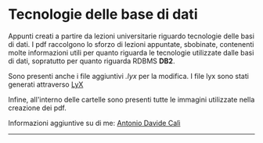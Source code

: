 # Tecnologie delle base di dati
Appunti creati a partire da lezioni universitarie riguardo tecnologie delle basi di dati.
I pdf raccolgono lo sforzo di lezioni appuntate, sbobinate, contenenti molte informazioni utili per quanto riguarda le tecnologie utilizzate dalle basi di dati, sopratutto per quanto riguarda RDBMS **DB2**.

Sono presenti anche i file aggiuntivi *.lyx* per la modifica.
I file lyx sono stati generati attraverso [LyX]

Infine, all'interno delle cartelle sono presenti tutte le immagini utilizzate nella creazione dei pdf.

Informazioni aggiuntive su di me: [Antonio Davide Calì]

----

[//]: #
[Antonio Davide Calì]: <http://www.antoniocali.com>
[LyX]: <http://www.lyx.org/>
    